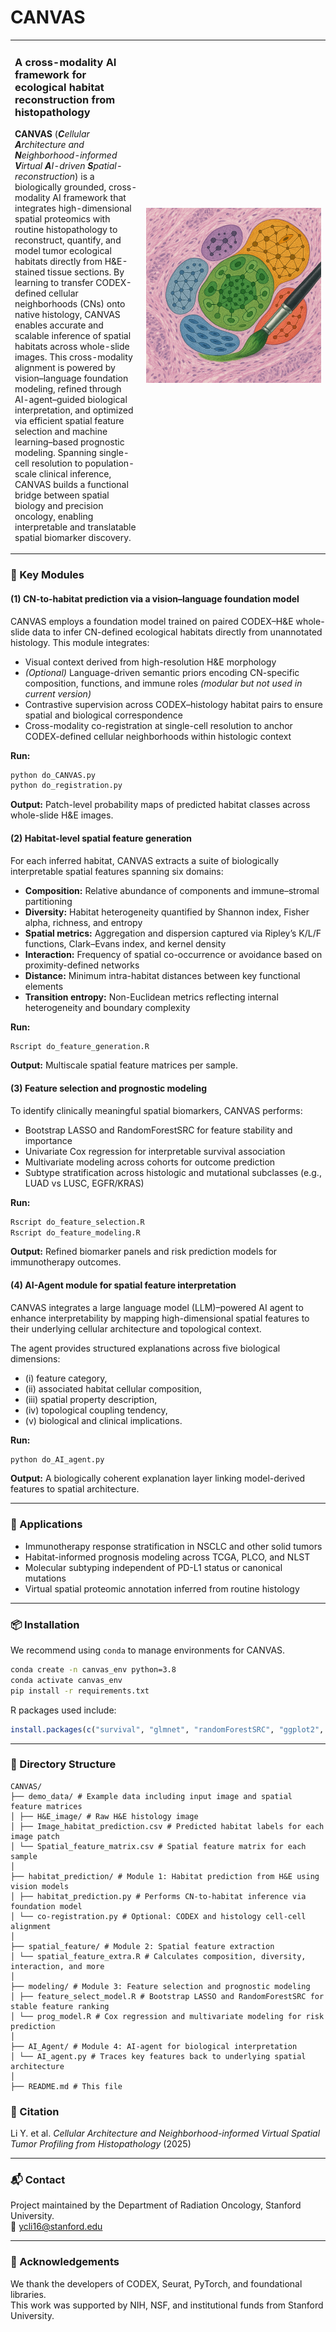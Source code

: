 # CANVAS

<table>
<tr>
<td width="60%" valign="top">

### A cross-modality AI framework for ecological habitat reconstruction from histopathology

**CANVAS** (***C**ellular **A**rchitecture and **N**eighborhood-informed **V**irtual **A**I-driven **S**patial-reconstruction*) is a biologically grounded, cross-modality AI framework that integrates high-dimensional spatial proteomics with routine histopathology to reconstruct, quantify, and model tumor ecological habitats directly from H&E-stained tissue sections. By learning to transfer CODEX-defined cellular neighborhoods (CNs) onto native histology, CANVAS enables accurate and scalable inference of spatial habitats across whole-slide images. This cross-modality alignment is powered by vision–language foundation modeling, refined through AI-agent–guided biological interpretation, and optimized via efficient spatial feature selection and machine learning–based prognostic modeling. Spanning single-cell resolution to population-scale clinical inference, CANVAS builds a functional bridge between spatial biology and precision oncology, enabling interpretable and translatable spatial biomarker discovery.

</td>
<td width="60%" align="center" valign="middle">

<img src="https://github.com/Yuchen588/CANVAS/blob/main/CANVAS_image.png?raw=true" style="max-width:280px; height:auto;">

</td>
</tr>
</table>

### 🔧 Key Modules

#### (1) CN-to-habitat prediction via a vision–language foundation model

CANVAS employs a foundation model trained on paired CODEX–H&E whole-slide data to infer CN-defined ecological habitats directly from unannotated histology. This module integrates:

- Visual context derived from high-resolution H&E morphology
- *(Optional)* Language-driven semantic priors encoding CN-specific composition, functions, and immune roles *(modular but not used in current version)*
- Contrastive supervision across CODEX–histology habitat pairs to ensure spatial and biological correspondence
- Cross-modality co-registration at single-cell resolution to anchor CODEX-defined cellular neighborhoods within histologic context

**Run:**

```bash
python do_CANVAS.py
python do_registration.py
```

**Output:** Patch-level probability maps of predicted habitat classes across whole-slide H&E images.

#### (2) Habitat-level spatial feature generation

For each inferred habitat, CANVAS extracts a suite of biologically interpretable spatial features spanning six domains:

- **Composition:** Relative abundance of components and immune–stromal partitioning
- **Diversity:** Habitat heterogeneity quantified by Shannon index, Fisher alpha, richness, and entropy
- **Spatial metrics:** Aggregation and dispersion captured via Ripley’s K/L/F functions, Clark–Evans index, and kernel density
- **Interaction:** Frequency of spatial co-occurrence or avoidance based on proximity-defined networks
- **Distance:** Minimum intra-habitat distances between key functional elements
- **Transition entropy:** Non-Euclidean metrics reflecting internal heterogeneity and boundary complexity

**Run:**

```bash
Rscript do_feature_generation.R
```

**Output:** Multiscale spatial feature matrices per sample.

#### (3) Feature selection and prognostic modeling

To identify clinically meaningful spatial biomarkers, CANVAS performs:

- Bootstrap LASSO and RandomForestSRC for feature stability and importance
- Univariate Cox regression for interpretable survival association
- Multivariate modeling across cohorts for outcome prediction
- Subtype stratification across histologic and mutational subclasses (e.g., LUAD vs LUSC, EGFR/KRAS)

**Run:**

```bash
Rscript do_feature_selection.R
Rscript do_feature_modeling.R
```

**Output:** Refined biomarker panels and risk prediction models for immunotherapy outcomes.

#### (4) AI-Agent module for spatial feature interpretation

CANVAS integrates a large language model (LLM)–powered AI agent to enhance interpretability by mapping high-dimensional spatial features to their underlying cellular architecture and topological context. 

The agent provides structured explanations across five biological dimensions:

- (i) feature category,
- (ii) associated habitat cellular composition,
- (iii) spatial property description,
- (iv) topological coupling tendency,
- (v) biological and clinical implications.

**Run:**

```bash
python do_AI_agent.py
```

**Output:** A biologically coherent explanation layer linking model-derived features to spatial architecture.

---

### 🚀 Applications

- Immunotherapy response stratification in NSCLC and other solid tumors
- Habitat-informed prognosis modeling across TCGA, PLCO, and NLST
- Molecular subtyping independent of PD-L1 status or canonical mutations
- Virtual spatial proteomic annotation inferred from routine histology

---

### 📦 Installation

We recommend using `conda` to manage environments for CANVAS.

```bash
conda create -n canvas_env python=3.8
conda activate canvas_env
pip install -r requirements.txt
```

R packages used include:

```r
install.packages(c("survival", "glmnet", "randomForestSRC", "ggplot2", "vegan", "entropy", "spatstat"))
```

---

### 📂 Directory Structure

```
CANVAS/
├── demo_data/ # Example data including input image and spatial feature matrices
│ ├── H&E_image/ # Raw H&E histology image
│ ├── Image_habitat_prediction.csv # Predicted habitat labels for each image patch
│ └── Spatial_feature_matrix.csv # Spatial feature matrix for each sample
│
├── habitat_prediction/ # Module 1: Habitat prediction from H&E using vision models
│ ├── habitat_prediction.py # Performs CN-to-habitat inference via foundation model
│ └── co-registration.py # Optional: CODEX and histology cell-cell alignment
│
├── spatial_feature/ # Module 2: Spatial feature extraction
│ └── spatial_feature_extra.R # Calculates composition, diversity, interaction, and more
│
├── modeling/ # Module 3: Feature selection and prognostic modeling
│ ├── feature_select_model.R # Bootstrap LASSO and RandomForestSRC for stable feature ranking
│ └── prog_model.R # Cox regression and multivariate modeling for risk prediction
│
├── AI_Agent/ # Module 4: AI-agent for biological interpretation
│ └── AI_agent.py # Traces key features back to underlying spatial architecture
│
├── README.md # This file
```

### 📄 Citation

Li Y. et al. *Cellular Architecture and Neighborhood-informed Virtual Spatial Tumor Profiling from Histopathology* (2025)

---

### 📬 Contact

Project maintained by the Department of Radiation Oncology, Stanford University.\
📧 [ycli16@stanford.edu](mailto\:ycli16@stanford.edu)

---

### 🧠 Acknowledgements

We thank the developers of CODEX, Seurat, PyTorch, and foundational libraries.\
This work was supported by NIH, NSF, and institutional funds from Stanford University.

